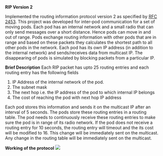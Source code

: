 **RIP Version 2**

Implemented the routing information protocol version 2 as specified by [RFC 2453](https://tools.ietf.org/html/rfc2453). 
This project was developed for inter-pod communication for a set of moving pods.
Each pod has an internal network and a small radio that can only send messages over a short distance.
Hence pods can move in and out of range.
Pods exchange routing information with other pods that are in range and based on these packets they calculates the shortest path to all other pods in the network.
Each pod has its own IP address (in addition to the internal network) and sends/receives data from multicast IP.
The disappearing of pods is simulated by blocking packets from a particular IP.

**Brief Description**
Each RIP packet has upto 25 routing entries and each routing entry has the following fields
1. IP Address of the internal network of the pod.
2. The subnet mask
3. The next hop i.e. the IP address of the pod to which internal IP belongs
4. The cost of reaching the pod with next hop IP address

Each pod stores this information and sends it on the multicast IP after an interval of 5 seconds.
The pods store these routing entries in a routing table. 
The pod needs to continuously receive these routing entries to make sure the pod is in range of its radio network.
If the pod does not receive a routing entry for 10 seconds, the routing entry will timeout and the its cost will be modified to 16.
This change will be immediately sent on the multicast.
Any change in the routing table will be immediately sent on the multicast.

**Working of the protocol**
![](RIPv2Working.gif)
